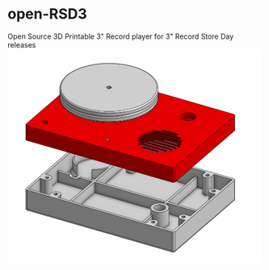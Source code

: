 # open-RSD3
Open Source 3D Printable 3" Record player for 3" Record Store Day releases 
![Assebly](img/Turntable_Assembly.jpg)

